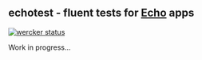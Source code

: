 echotest - fluent tests for [Echo](https://github.com/labstack/echo) apps
-------------------------------------------------------------------------

[![wercker status](https://app.wercker.com/status/4634f21a9a01c7adac6e9d70ef4607d1/s/master "wercker status")](https://app.wercker.com/project/byKey/4634f21a9a01c7adac6e9d70ef4607d1)

Work in progress...
